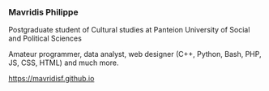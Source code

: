 ### Mavridis Philippe

Postgraduate student of Cultural studies at Panteion University of Social and Political Sciences

Amateur programmer, data analyst, web designer (C++, Python, Bash, PHP, JS, CSS, HTML)
and much more.

https://mavridisf.github.io
